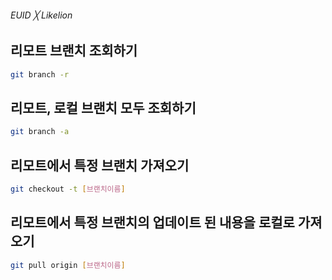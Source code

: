 ###### EUID ╳ Likelion

## 리모트 브랜치 조회하기

```sh
git branch -r
```

## 리모트, 로컬 브랜치 모두 조회하기

```sh
git branch -a
```

## 리모트에서 특정 브랜치 가져오기

```sh
git checkout -t [브랜치이름]
```

## 리모트에서 특정 브랜치의 업데이트 된 내용을 로컬로 가져오기

```sh
git pull origin [브랜치이름]
```
